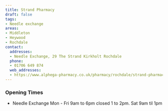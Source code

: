 ```yaml
---
title: Strand Pharmacy
draft: false
tags:
- Needle exchange
areas:
- Middleton
- Heywood
- Rochdale
contact:
  addresses:
  - Needle Exchange, 29 The Strand Kirkholt Rochdale
  phone:
  - 01706 649 874
  web_addresses:
  - https://www.alphega-pharmacy.co.uk/pharmacy/rochdale/strand-pharmacy 
---
```


### Opening Times
* Needle Exchange Mon - Fri 9am to 6pm closed 1 to 2pm. Sat 9am til 1pm
